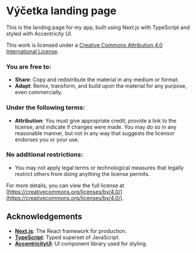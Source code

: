 # Výčetka landing page

This is the landing page for my app, built using Next.js with TypeScript and styled with Accentricity UI.

This work is licensed under a [Creative Commons Attribution 4.0 International License](https://creativecommons.org/licenses/by/4.0/).

### You are free to:
- **Share**: Copy and redistribute the material in any medium or format.
- **Adapt**: Remix, transform, and build upon the material for any purpose, even commercially.

### Under the following terms:
- **Attribution**: You must give appropriate credit, provide a link to the license, and indicate if changes were made. You may do so in any reasonable manner, but not in any way that suggests the licensor endorses you or your use.

### No additional restrictions:
- You may not apply legal terms or technological measures that legally restrict others from doing anything the license permits.

For more details, you can view the full license at [https://creativecommons.org/licenses/by/4.0/](https://creativecommons.org/licenses/by/4.0/).

## Acknowledgements

- **[Next.js](https://nextjs.org/)**: The React framework for production.
- **[TypeScript](https://www.typescriptlang.org/)**: Typed superset of JavaScript.
- **[AccentricityUI](https://accentricityui.example.com/)**: UI component library used for styling.
